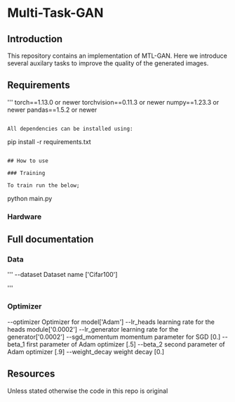# Multi-Task-GAN

## Introduction

This repository contains an implementation of MTL-GAN. Here we introduce several auxilary tasks to improve the quality of the generated images. 

## Requirements
'''
torch==1.13.0 or newer
torchvision==0.11.3 or newer
numpy==1.23.3 or newer
pandas==1.5.2 or newer
```

All dependencies can be installed using:

```
pip install -r requirements.txt
```

## How to use

### Training

To train run the below; 

```
python main.py 


### Hardware

## Full documentation

### Data
'''
--dataset               Dataset name ['Cifar100']

'''
### Optimizer
--optimizer             Optimizer for model['Adam']
--lr_heads              learning rate for the heads module['0.0002']
--lr_generator          learning rate for the generator['0.0002']
--sgd_momentum          momentum parameter for SGD [0.]
--beta_1                first parameter of Adam optimizer [.5]
--beta_2                second parameter of Adam optimizer [.9]
--weight_decay          weight decay [0.]

## Resources

Unless stated otherwise the code in this repo is original